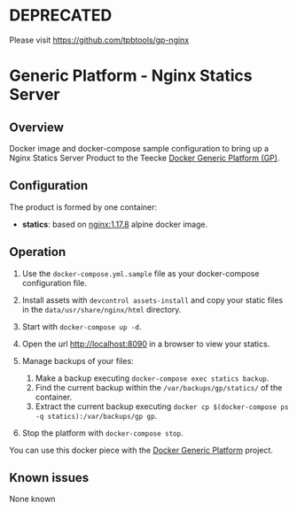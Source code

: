 # DEPRECATED

Please visit https://github.com/tpbtools/gp-nginx

# Generic Platform - Nginx Statics Server

## Overview

Docker image and docker-compose sample configuration to bring up a Nginx Statics Server Product to the Teecke [Docker Generic Platform (GP)](https://github.com/teecke/docker-generic-platform).

## Configuration

The product is formed by one container:

- **statics**: based on [nginx:1.17.8](https://hub.docker.com/_/nginx?tab=tags&page=1&name=1.17.8-alpine) alpine docker image.

## Operation

1. Use the `docker-compose.yml.sample` file as your docker-compose configuration file.

2. Install assets with `devcontrol assets-install` and copy your static files in the `data/usr/share/nginx/html` directory.

3. Start with `docker-compose up -d`.

4. Open the url <http://localhost:8090> in a browser to view your statics.

5. Manage backups of your files:

   1. Make a backup executing `docker-compose exec statics backup`.
   2. Find the current backup within the `/var/backups/gp/statics/` of the container.
   3. Extract the current backup executing `docker cp $(docker-compose ps -q statics):/var/backups/gp gp`.

6. Stop the platform with `docker-compose stop`.

You can use this docker piece with the [Docker Generic Platform](https://github.com/teecke/docker-generic-platform) project.

## Known issues

None known
